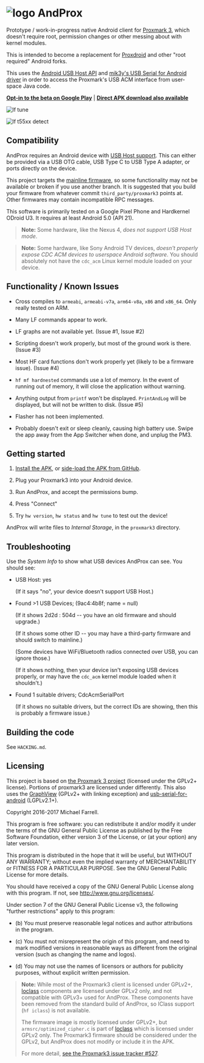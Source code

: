 # ![logo](https://github.com/AndProx/AndProx/raw/master/app/src/main/res/mipmap-hdpi/ic_launcher.png) AndProx

Prototype / work-in-progress native Android client for [Proxmark 3][1], which doesn't require root,
permission changes or other messing about with kernel modules.

This is intended to become a replacement for [Proxdroid][3] and other "root required" Android forks.

This uses the [Android USB Host API][2] and [mik3y's USB Serial for Android driver][4] in order to
access the Proxmark's USB ACM interface from user-space Java code.

**[Opt-in to the beta on Google Play][7]** | **[Direct APK download also available][6]**

![lf tune](https://github.com/AndProx/AndProx/raw/master/assets/v2_phone/lf-tune.png)

![lf t55xx detect](https://github.com/AndProx/AndProx/raw/master/assets/v2_phone/t55xx-detect.png)

## Compatibility

AndProx requires an Android device with [USB Host support][2].  This can either be provided via a
USB OTG cable, USB Type C to USB Type A adapter, or ports directly on the device.

This project targets the [mainline firmware][1], so some functionality may not be available or
broken if you use another branch.  It is suggested that you build your firmware from whatever commit
`third_party/proxmark3` points at.  Other firmwares may contain incompatible RPC messages.

This software is primarily tested on a Google Pixel Phone and Hardkernel ODroid U3.  It requires at
least Android 5.0 (API 21).

> **Note:** Some hardware, like the Nexus 4, _does not support USB Host mode_.

> **Note:** Some hardware, like Sony Android TV devices, _doesn't properly expose CDC ACM devices to
> userspace Android software_. You should absolutely not have the `cdc_acm` Linux kernel module
> loaded on your device.

## Functionality / Known Issues

- Cross compiles to `armeabi`, `armeabi-v7a`, `arm64-v8a`, `x86` and `x86_64`.  Only really tested
  on ARM.

- Many LF commands appear to work.

- LF graphs are not available yet. (Issue #1, Issue #2)

- Scripting doesn't work properly, but most of the ground work is there. (Issue #3)

- Most HF card functions don't work properly yet (likely to be a firmware issue). (Issue #4)

- `hf mf hardnested` commands use a lot of memory. In the event of running out of memory, it will
  close the application without warning.

- Anything output from `printf` won't be displayed.  `PrintAndLog` will be displayed, but will not
  be written to disk. (Issue #5)

- Flasher has not been implemented.

- Probably doesn't exit or sleep cleanly, causing high battery use. Swipe the app away from the App
  Switcher when done, and unplug the PM3.

## Getting started

1. [Install the APK][7], or [side-load the APK from GitHub][6].

2. Plug your Proxmark3 into your Android device.

3. Run AndProx, and accept the permissions bump.

4. Press "Connect"

5. Try `hw version`, `hw status` and `hw tune` to test out the device!

AndProx will write files to _Internal Storage_, in the `proxmark3` directory.

## Troubleshooting

Use the _System Info_ to show what USB devices AndProx can see.  You should see:

* USB Host: yes

  (If it says "no", your device doesn't support USB Host.)

* Found >1 USB Devices; (9ac4:4b8f; name = null)

  (If it shows 2d2d : 504d -- you have an old firmware and should upgrade.)

  (If it shows some other ID -- you may have a third-party firmware and should switch to mainline.)

  (Some devices have WiFi/Bluetooth radios connected over USB, you can ignore those.)

  (If it shows nothing, then your device isn't exposing USB devices properly, or may have the
  `cdc_acm` kernel module loaded when it shouldn't.)

* Found 1 suitable drivers; CdcAcmSerialPort

  (If it shows no suitable drivers, but the correct IDs are showing, then this is probably a
  firmware issue.)

## Building the code

See `HACKING.md`.

## Licensing

This project is based on [the Proxmark 3 project][1] (licensed under the GPLv2+ license).  Portions
of proxmark3 are licensed under differently.  This also uses the [GraphView][5] (GPLv2+ with linking
exception) and [usb-serial-for-android][4] (LGPLv2.1+).

Copyright 2016-2017 Michael Farrell.

This program is free software: you can redistribute it and/or modify it under the terms of the GNU
General Public License as published by the Free Software Foundation, either version 3 of the
License, or (at your option) any later version.

This program is distributed in the hope that it will be useful, but WITHOUT ANY WARRANTY; without
even the implied warranty of MERCHANTABILITY or FITNESS FOR A PARTICULAR PURPOSE.  See the GNU
General Public License for more details.

You should have received a copy of the GNU General Public License along with this program.  If not,
see <http://www.gnu.org/licenses/>.

Under section 7 of the GNU General Public License v3, the following "further restrictions" apply to
this program:

* (b) You must preserve reasonable legal notices and author attributions in the program.

* (c) You must not misrepresent the origin of this program, and need to mark modified versions in
  reasonable ways as different from the original version (such as changing the name and logos).

* (d) You may not use the names of licensors or authors for publicity purposes, without explicit
  written permission.

> **Note:** While most of the Proxmark3 client is licensed under GPLv2+, [loclass][8] components are
> licensed under GPLv2 only, and not compatible with GPLv3+ used for AndProx. These components have
> been removed from the standard build of AndProx, so IClass support (`hf iclass`) is not available.
>
> The firmware image is mostly licensed under GPLv2+, but `armsrc/optimized_cipher.c` is part of
> [loclass][8] which is licensed under GPLv2 only. The Proxmark3 firmware should be considered under
> the GPLv2, but AndProx does not modify or include it in the APK.
>
> For more detail, [see the Proxmark3 issue tracker #527][9].

[0]: https://github.com/AndProx/AndProx
[1]: https://github.com/Proxmark/proxmark3
[2]: https://developer.android.com/guide/topics/connectivity/usb/host.html
[3]: https://github.com/Proxmark/proxmark3/wiki/android
[4]: https://github.com/mik3y/usb-serial-for-android
[5]: https://github.com/appsthatmatter/GraphView
[6]: https://github.com/AndProx/AndProx/releases
[7]: https://play.google.com/apps/testing/au.id.micolous.andprox
[8]: https://github.com/holiman/loclass
[9]: https://github.com/Proxmark/proxmark3/issues/527
